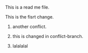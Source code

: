 This is a read me file.



This is the fisrt change.




1. another conflict.

2. this is changed in conflict-branch.

3. lalalalal
